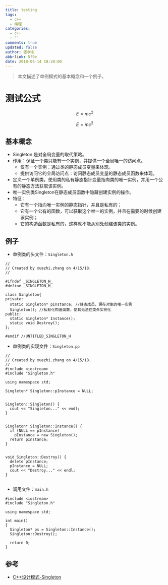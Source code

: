 ```yaml
---
title: testing
tags:
  - c++
  - 编程
categories:
  - c++
  - ''
comments: true
updated: false
author: 张学志
abbrlink: 5f9e
date: 2018-04-14 18:20:00
---
```

> 本文描述了单例模式的基本概念和一个例子。
<!-- more -->

# 测试公式

$$E = mc^2$$

```math
E = mc^2
```

## 基本概念
* Singleton 是对全局变量的取代策略。
* 作用：保证一个类只能有一个实例，并提供一个全局唯一的访问点。
	* 仅有一个实例：通过类的静态成员变量来体现。
	* 提供访问它的全局访问点：访问静态成员变量的静态成员函数来体现。
* 定义一个单例类，使用类的私有静态指针变量指向类的唯一实例，并用一个公有的静态方法获取该实例。
* 唯一实例类Singleton在静态成员函数中隐藏创建实例的操作。
* 特征：
	* 它有一个指向唯一实例的静态指针，并且是私有的；
	* 它有一个公有的函数，可以获取这个唯一的实例，并且在需要的时候创建该实例；
	* 它的构造函数是私有的，这样就不能从别处创建该类的实例。


## 例子

* 单例类的头文件：`Singleton.h`

```
//
// Created by xuezhi.zhang on 4/15/18.
//

#ifndef _SINGLETON_H_
#define _SINGLETON_H_

class Singleton{
private:
  static Singleton* pInstance; //静态成员，保存对象的唯一实例
  Singleton(); //私有化构造函数，使其无法在类外实例化
public:
  static Singleton* Instance();
  static void Destroy();
};

#endif //UNTITLED_SINGLETON_H

```

* 单例类的实现文件：`Singleton.pp`

```
//
// Created by xuezhi.zhang on 4/15/18.
//
#include <iostream>
#include "Singleton.h"

using namespace std;

Singleton* Singleton::pInstance = NULL;


Singleton::Singleton() {
  cout << "Singleton..." << endl;
}


Singleton* Singleton::Instance() {
  if (NULL == pInstance)
    pInstance = new Singleton();
  return pInstance;
}


void Singleton::Destroy() {
  delete pInstance;
  pInstance = NULL;
  cout << "Destroy..." << endl;
}


```

* 调用文件：`main.h`


```
#include <iostream>
#include "Singleton.h"

using namespace std;

int main()
{
  Singleton* ps = Singleton::Instance();
  Singleton::Destroy();

  return 0;
}
```


## 参考
* [C++设计模式-Singleton](https://www.cnblogs.com/jiese/p/3158517.html)
